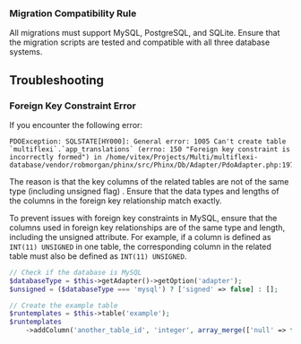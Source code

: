 ### Migration Compatibility Rule

All migrations must support MySQL, PostgreSQL, and SQLite. Ensure that the migration scripts are tested and compatible with all three database systems.

## Troubleshooting

### Foreign Key Constraint Error

If you encounter the following error:

```
PDOException: SQLSTATE[HY000]: General error: 1005 Can't create table `multiflexi`.`app_translations` (errno: 150 "Foreign key constraint is incorrectly formed") in /home/vitex/Projects/Multi/multiflexi-database/vendor/robmorgan/phinx/src/Phinx/Db/Adapter/PdoAdapter.php:197
```

The reason is that the key columns of the related tables are not of the same type (including unsigned flag) . Ensure that the data types and lengths of the columns in the foreign key relationship match exactly.

To prevent issues with foreign key constraints in MySQL, ensure that the columns used in foreign key relationships are of the same type and length, including the unsigned attribute. For example, if a column is defined as `INT(11) UNSIGNED` in one table, the corresponding column in the related table must also be defined as `INT(11) UNSIGNED`.

```php
// Check if the database is MySQL
$databaseType = $this->getAdapter()->getOption('adapter');
$unsigned = ($databaseType === 'mysql') ? ['signed' => false] : [];

// Create the example table
$runtemplates = $this->table('example');
$runtemplates
    ->addColumn('another_table_id', 'integer', array_merge(['null' => false], $unsigned))
```
